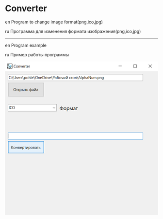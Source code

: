 # Converter
en Program to change image format(png,ico,jpg)

ru Программа для изменения формата изображения(png,ico,jpg)
____
en Program example


ru Пример работы программы

![Example](https://github.com/Gandalf329/ConverterWinForms/blob/master/images/Screenshot_1.png)
